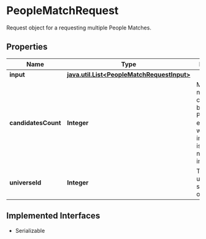 

# PeopleMatchRequest

Request object for a requesting multiple People Matches.

## Properties

Name | Type | Description | Notes
------------ | ------------- | ------------- | -------------
**input** | [**java.util.List&lt;PeopleMatchRequestInput&gt;**](PeopleMatchRequestInput.md) |  |  [optional]
**candidatesCount** | **Integer** | Maximum number of candidates to be returned. Parent entities, when includeParent is true, are not included in this count.  |  [optional]
**universeId** | **Integer** | The universeId to save this set of inputs to  |  [optional]


## Implemented Interfaces

* Serializable


